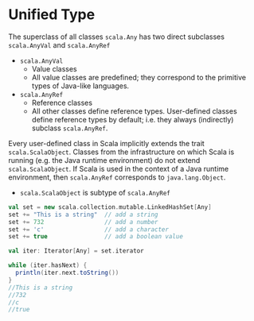 # Unified Type

The superclass of all classes ```scala.Any``` has two direct subclasses ```scala.AnyVal``` and ```scala.AnyRef```
- ```scala.AnyVal```
  - Value classes
  - All value classes are predefined; they correspond to the primitive types of Java-like languages.
- ```scala.AnyRef```
  - Reference classes
  - All other classes define reference types. User-defined classes define reference types by default; i.e. they always (indirectly) subclass ```scala.AnyRef```.
  
Every user-defined class in Scala implicitly extends the trait ```scala.ScalaObject```. Classes from the infrastructure on which Scala is running (e.g. the Java runtime environment) do not extend ```scala.ScalaObject```. If Scala is used in the context of a Java runtime environment, then ```scala.AnyRef``` corresponds to ```java.lang.Object```. 
- ```scala.ScalaObject``` is subtype of ```scala.AnyRef```

```scala
val set = new scala.collection.mutable.LinkedHashSet[Any]
set += "This is a string"  // add a string
set += 732                 // add a number
set += 'c'                 // add a character
set += true                // add a boolean value

val iter: Iterator[Any] = set.iterator

while (iter.hasNext) {
  println(iter.next.toString())
}
//This is a string
//732
//c
//true
```
